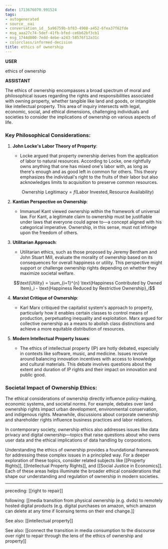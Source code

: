 ```yaml
---
date: 1713676070.991524
tags:
- autogenerated
- source__oai
- conversation_id__5a96759b-bf83-4908-a452-6fea37f62fde
- msg_aaa27c74-5def-41fb-bfed-ce6b62bf3cb1
- msg_1744d800-7edd-4ebe-a243-58576f12a31c
- colorclass/informed-decision
title: ethics of ownership
---
```


**USER**

ethics of ownership


**ASSISTANT**

The ethics of ownership encompasses a broad spectrum of moral and philosophical issues regarding the rights and responsibilities associated with owning property, whether tangible like land and goods, or intangible like intellectual property. This area of inquiry intersects with legal, economic, social, and ethical dimensions, challenging individuals and societies to consider the implications of ownership on various aspects of life.

### Key Philosophical Considerations:

1. **John Locke's Labor Theory of Property**:
   - Locke argued that property ownership derives from the application of labor to natural resources. According to Locke, one rightfully owns anything that one has mixed one's labor with, as long as there's enough and as good left in common for others. This theory emphasizes the individual's right to the fruits of their labor but also acknowledges limits to acquisition to preserve common resources.
   
   $$\text{Ownership Legitimacy} = f(\text{Labor Invested}, \text{Resource Availability})$$

2. **Kantian Perspective on Ownership**:
   - Immanuel Kant viewed ownership within the framework of universal law. For Kant, a legitimate claim to ownership must be justifiable under laws that everyone could agree to—a concept aligned with his categorical imperative. Ownership, in this sense, must not infringe upon the freedom of others.

3. **Utilitarian Approach**:
   - Utilitarian ethics, such as those proposed by Jeremy Bentham and John Stuart Mill, evaluate the morality of ownership based on its consequences for overall happiness or utility. This perspective might support or challenge ownership rights depending on whether they maximize societal welfare.
   
   $$\text{Utility} = \sum_{i=1}^{n} \text{Happiness Contributed by Owned Item}_i - \text{Happiness Reduced by Restrictive Ownership}_i$$

4. **Marxist Critique of Ownership**:
   - Karl Marx critiqued the capitalist system's approach to property, particularly how it enables certain classes to control means of production, perpetuating inequality and exploitation. Marx argued for collective ownership as a means to abolish class distinctions and achieve a more equitable distribution of resources.

5. **Modern Intellectual Property Issues**:
   - The ethics of intellectual property (IP) are hotly debated, especially in contexts like software, music, and medicine. Issues revolve around balancing innovation incentives with access to knowledge and cultural materials. This debate involves questions about the extent and duration of IP rights and their impact on innovation and public good.

### Societal Impact of Ownership Ethics:

The ethical considerations of ownership directly influence policy-making, economic systems, and societal norms. For example, debates over land ownership rights impact urban development, environmental conservation, and indigenous rights. Meanwhile, discussions about corporate ownership and shareholder rights influence business practices and labor relations.

In contemporary society, ownership ethics also addresses issues like data privacy and digital ownership—topics that raise questions about who owns user data and the ethical implications of data handling by corporations.

Understanding the ethics of ownership provides a foundational framework for addressing these complex issues in a principled way. For a deeper exploration of these topics, consider related subjects like [[Property Rights]], [[Intellectual Property Rights]], and [[Social Justice in Economics]]. Each of these areas helps illuminate the broader ethical considerations that shape our understanding and regulation of ownership in modern societies.


---

preceding: [[right to repair]]  


following: [[media transition from physical ownership (e.g. dvds) to remotely hosted digital products (e.g. digital purchases on amazon, which amazon can delete at any time if licensing terms on their end change.]]

See also: [[intellectual property]]


See also: [[connect the transition in media consumption to the discourse over right to repair through the lens of the ethics of ownership and property]]